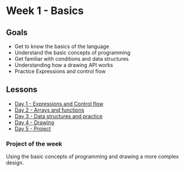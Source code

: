 # Week 1 - Basics

## Goals

- Get to know the basics of the language
- Understand the basic concepts of programming
- Get familiar with conditions and data structures
- Understanding how a drawing API works
- Practice Expressions and control flow

## Lessons
- [Day 1 - Expressions and Control flow](https://github.com/peter-keller/csharp-for-azam/blob/master/week-1/day-1/)
- [Day 2 - Arrays and functions](https://github.com/peter-keller/csharp-for-azam/blob/master/week-1/day-2/)
- [Day 3 - Data structures and practice](https://github.com/peter-keller/csharp-for-azam/blob/master/week-1/day-3/)
- [Day 4 - Drawing]()
- [Day 5 - Project]()

### Project of the week

Using the basic concepts of programming and drawing a more complex design.
